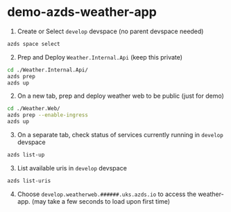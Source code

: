 # demo-azds-weather-app

1. Create or Select `develop` devspace (no parent devspace needed)
```bash
azds space select
```

2. Prep and Deploy `Weather.Internal.Api` (keep this private)
```bash
cd ./Weather.Internal.Api/
azds prep
azds up
```

2. On a new tab, prep and deploy weather web to be public (just for demo) 
```bash
cd ./Weather.Web/
azds prep --enable-ingress  
azds up
```

3. On a separate tab, check status of services currently running in `develop` devspace
```bash
azds list-up
```

3. List available uris in `develop` devspace

```bash
azds list-uris
```

4. Choose `develop.weatherweb.######.uks.azds.io` to access the weather-app. (may take a few seconds to load upon first time)





